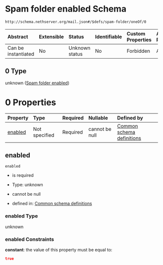 # Spam folder enabled Schema

```txt
http://schema.nethserver.org/mail.json#/$defs/spam-folder/oneOf/0
```



| Abstract            | Extensible | Status         | Identifiable | Custom Properties | Additional Properties | Access Restrictions | Defined In                                      |
| :------------------ | :--------- | :------------- | :----------- | :---------------- | :-------------------- | :------------------ | :---------------------------------------------- |
| Can be instantiated | No         | Unknown status | No           | Forbidden         | Allowed               | none                | [mail.json\*](mail.json "open original schema") |

## 0 Type

unknown ([Spam folder enabled](mail-defs-spam-folder-oneof-spam-folder-enabled.md))

# 0 Properties

| Property            | Type          | Required | Nullable       | Defined by                                                                                                                                                                                |
| :------------------ | :------------ | :------- | :------------- | :---------------------------------------------------------------------------------------------------------------------------------------------------------------------------------------- |
| [enabled](#enabled) | Not specified | Required | cannot be null | [Common schema definitions](mail-defs-spam-folder-oneof-spam-folder-enabled-properties-enabled.md "http://schema.nethserver.org/mail.json#/$defs/spam-folder/oneOf/0/properties/enabled") |

## enabled



`enabled`

* is required

* Type: unknown

* cannot be null

* defined in: [Common schema definitions](mail-defs-spam-folder-oneof-spam-folder-enabled-properties-enabled.md "http://schema.nethserver.org/mail.json#/$defs/spam-folder/oneOf/0/properties/enabled")

### enabled Type

unknown

### enabled Constraints

**constant**: the value of this property must be equal to:

```json
true
```
